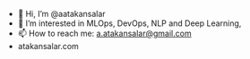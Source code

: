 - 👋 Hi, I’m @aatakansalar
- 👀 I’m interested in MLOps, DevOps, NLP and Deep Learning,
- 📫 How to reach me: a.atakansalar@gmail.com
- atakansalar.com
<!---
aatakansalar/aatakansalar is a ✨ special ✨ repository because its `README.md` (this file) appears on your GitHub profile.
You can click the Preview link to take a look at your changes.
--->
